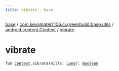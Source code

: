 ```yaml
---
title: vibrate - base
---
```


[base](../../index.html) / [com.kevalpatel2106.ci.greenbuild.base.utils](../index.html) / [android.content.Context](index.html) / [vibrate](./vibrate.html)

# vibrate

`fun `[`Context`](https://developer.android.com/reference/android/content/Context.html)`.vibrate(mills: `[`Long`](https://kotlinlang.org/api/latest/jvm/stdlib/kotlin/-long/index.html)`): `[`Boolean`](https://kotlinlang.org/api/latest/jvm/stdlib/kotlin/-boolean/index.html)